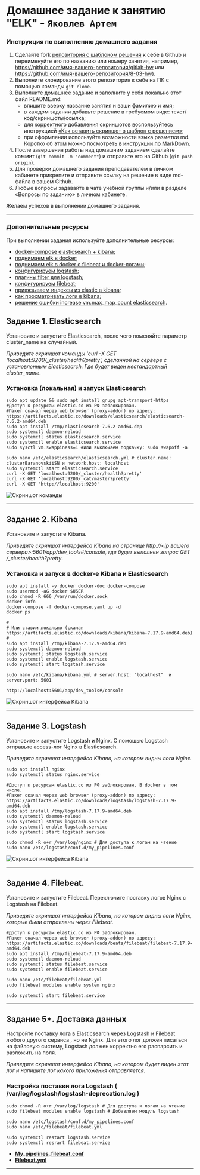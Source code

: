 # Домашнее задание к занятию "ELK" - `Яковлев Артем`

### Инструкция по выполнению домашнего задания

1. Сделайте fork [репозитория c шаблоном решения](https://github.com/netology-code/sys-pattern-homework) к себе в Github и переименуйте его по названию или номеру занятия, например, https://github.com/имя-вашего-репозитория/gitlab-hw или https://github.com/имя-вашего-репозитория/8-03-hw).
2. Выполните клонирование этого репозитория к себе на ПК с помощью команды `git clone`.
3. Выполните домашнее задание и заполните у себя локально этот файл README.md:
   - впишите вверху название занятия и ваши фамилию и имя;
   - в каждом задании добавьте решение в требуемом виде: текст/код/скриншоты/ссылка;
   - для корректного добавления скриншотов воспользуйтесь инструкцией [«Как вставить скриншот в шаблон с решением»](https://github.com/netology-code/sys-pattern-homework/blob/main/screen-instruction.md);
   - при оформлении используйте возможности языка разметки md. Коротко об этом можно посмотреть в [инструкции по MarkDown](https://github.com/netology-code/sys-pattern-homework/blob/main/md-instruction.md).
4. После завершения работы над домашним заданием сделайте коммит (`git commit -m "comment"`) и отправьте его на Github (`git push origin`).
5. Для проверки домашнего задания преподавателем в личном кабинете прикрепите и отправьте ссылку на решение в виде md-файла в вашем Github.
6. Любые вопросы задавайте в чате учебной группы и/или в разделе «Вопросы по заданию» в личном кабинете.

Желаем успехов в выполнении домашнего задания.

---

### Дополнительные ресурсы

При выполнении задания используйте дополнительные ресурсы:
- [docker-compose elasticsearch + kibana](11-03/docker-compose.yaml);
- [поднимаем elk в docker](https://www.elastic.co/guide/en/elasticsearch/reference/7.17/docker.html);
- [поднимаем elk в docker с filebeat и docker-логами](https://www.sarulabs.com/post/5/2019-08-12/sending-docker-logs-to-elasticsearch-and-kibana-with-filebeat.html);
- [конфигурируем logstash](https://www.elastic.co/guide/en/logstash/7.17/configuration.html);
- [плагины filter для logstash](https://www.elastic.co/guide/en/logstash/current/filter-plugins.html);
- [конфигурируем filebeat](https://www.elastic.co/guide/en/beats/libbeat/5.3/config-file-format.html);
- [привязываем индексы из elastic в kibana](https://www.elastic.co/guide/en/kibana/7.17/index-patterns.html);
- [как просматривать логи в kibana](https://www.elastic.co/guide/en/kibana/current/discover.html);
- [решение ошибки increase vm.max_map_count elasticsearch](https://stackoverflow.com/questions/42889241/how-to-increase-vm-max-map-count).

## Задание 1. Elasticsearch 

Установите и запустите Elasticsearch, после чего поменяйте параметр cluster_name на случайный. 

*Приведите скриншот команды 'curl -X GET 'localhost:9200/_cluster/health?pretty', сделанной на сервере с установленным Elasticsearch. Где будет виден нестандартный cluster_name*.

### Установка (локальная) и запуск Elasticsearch
```
sudo apt update && sudo apt install gnupg apt-transport-https
#Доступ к ресурсам elastic.co из РФ заблокирован.
#Пакет скачал через web browser (proxy-addon) по адресу: https://artifacts.elastic.co/downloads/elasticsearch/elasticsearch-7.6.2-amd64.deb
sudo apt install /tmp/elasticsearch-7.6.2-amd64.dep
sudo systemctl daemon-reload
sudo systemctl status elasticsearch.service
sudo systemctl enable elasticsearch.service
sudo sysctl vm.swappiness=1 #или выключаем подкачку: sudo swapoff -a

sudo nano /etc/elasticsearch/elasticsearch.yml # cluster.name: clusterBaranovskiiSN и network.host: localhost
sudo systemctl start elasticsearch.service
curl -X GET 'localhost:9200/_cluster/health?pretty'
curl -X GET 'localhost:9200/_cat/master?pretty'
curl -X GET 'http://localhost:9200'
```
![Скриншот команды](https://github.com/temagraf/ELK/blob/main/img/11-3-1.png "Скриншот команды")

---

## Задание 2. Kibana

Установите и запустите Kibana.

*Приведите скриншот интерфейса Kibana на странице http://<ip вашего сервера>:5601/app/dev_tools#/console, где будет выполнен запрос GET /_cluster/health?pretty*.

### Установка и запуск в docker-е Kibana и Elasticsearch
```
sudo apt install -y docker docker-doc docker-compose
sudo usermod -aG docker $USER
sudo chmod -R 666 /var/run/docker.sock
docker info
docker-compose -f docker-compose.yaml up -d
docker ps

#
# Или ставим локально (скачан https://artifacts.elastic.co/downloads/kibana/kibana-7.17.9-amd64.deb)
#
sudo apt install /tmp/kibana-7.17.9-amd64.deb
sudo systemctl daemon-reload
sudo systemctl status logstash.service
sudo systemctl enable logstash.service
sudo systemctl start logstash.service

sudo nano /etc/kibana/kibana.yml # server.host: "localhost"  и  server.port: 5601

http://localhost:5601/app/dev_tools#/console
```
![Скриншот интерфейса Kibana](https://github.com/temagraf/ELK/blob/main/img/11-3-2.png "Скриншот интерфейса Kibana")

---

## Задание 3. Logstash

Установите и запустите Logstash и Nginx. С помощью Logstash отправьте access-лог Nginx в Elasticsearch. 

*Приведите скриншот интерфейса Kibana, на котором видны логи Nginx.*

```
sudo apt install nginx
sudo systemctl status nginx.service

#Доступ к ресурсам elastic.co из РФ заблокирован. В docker в том числе.
#Пакет скачал через web browser (proxy-addon) по адресу: https://artifacts.elastic.co/downloads/logstash/logstash-7.17.9-amd64.deb
sudo apt install /tmp/logstash-7.17.9-amd64.deb
sudo systemctl daemon-reload
sudo systemctl status logstash.service
sudo systemctl enable logstash.service
sudo systemctl start logstash.service

sudo chmod -R o+r /var/log/nginx # Для доступа к логам на чтение
sudo nano /etc/logstash/conf.d/my_pipelines.conf
```
![Скриншот интерфейса Kibana](https://github.com/temagraf/ELK/blob/main/img/11-3-3.png "Скриншот интерфейса Kibana")

---

## Задание 4. Filebeat. 

Установите и запустите Filebeat. Переключите поставку логов Nginx с Logstash на Filebeat. 

*Приведите скриншот интерфейса Kibana, на котором видны логи Nginx, которые были отправлены через Filebeat.*

```
#Доступ к ресурсам elastic.co из РФ заблокирован.
#Пакет скачал через web browser (proxy-addon) по адресу: https://artifacts.elastic.co/downloads/beats/filebeat/filebeat-7.17.9-amd64.deb
sudo apt install /tmp/filebeat-7.17.9-amd64.deb
sudo systemctl daemon-reload
sudo systemctl status filebeat.service
sudo systemctl enable filebeat.service

sudo nano /etc/filebeat/filebeat.yml
sudo filebeat modules enable system nginx

sudo systemctl start filebeat.service
```

---

## Задание 5*. Доставка данных 

Настройте поставку лога в Elasticsearch через Logstash и Filebeat любого другого сервиса , но не Nginx. 
Для этого лог должен писаться на файловую систему, Logstash должен корректно его распарсить и разложить на поля. 

*Приведите скриншот интерфейса Kibana, на котором будет виден этот лог и напишите лог какого приложения отправляется.*

### Настройка поставки лога Logstash ( /var/log/logstash/logstash-deprecation.log )

```
sudo chmod -R o+r /var/log/logstash # Для доступа к логам на чтение
sudo filebeat modules enable logstash # Добавляем модуль logstash

sudo nano /etc/logstash/conf.d/my_pipelines.conf 
sudo nano /etc/filebeat/filebeat.yml 

sudo systemctl restart logstash.service
sudo systemctl resrart filebeat.service

```
- **[My_pipelines_filebeat.conf](https://github.com/temagraf/ELK/tree/main/11-03/my_pipelines_filebeat.conf)**
- **[Filebeat.yml](https://github.com/temagraf/ELK/tree/main/11-03/filebeat.yml)**


---
